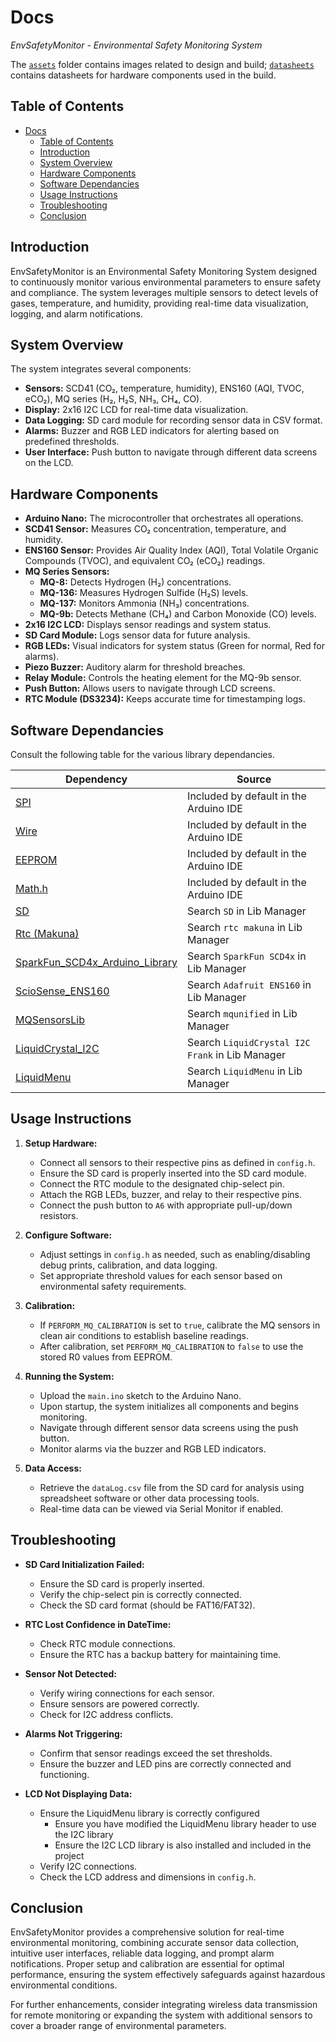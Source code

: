 # Docs

_EnvSafetyMonitor - Environmental Safety Monitoring System_

The [`assets`](assets/) folder contains images related to design and build; [`datasheets`](mq-datasheets/) contains datasheets for hardware components used in the build.

## Table of Contents

- [Docs](#docs)
  - [Table of Contents](#table-of-contents)
  - [Introduction](#introduction)
  - [System Overview](#system-overview)
  - [Hardware Components](#hardware-components)
  - [Software Dependancies](#software-dependancies)
  - [Usage Instructions](#usage-instructions)
  - [Troubleshooting](#troubleshooting)
  - [Conclusion](#conclusion)

## Introduction

EnvSafetyMonitor is an Environmental Safety Monitoring System designed to continuously monitor various environmental parameters to ensure safety and compliance. The system leverages multiple sensors to detect levels of gases, temperature, and humidity, providing real-time data visualization, logging, and alarm notifications.

## System Overview

The system integrates several components:

- **Sensors:** SCD41 (CO₂, temperature, humidity), ENS160 (AQI, TVOC, eCO₂), MQ series (H₂, H₂S, NH₃, CH₄, CO).
- **Display:** 2x16 I2C LCD for real-time data visualization.
- **Data Logging:** SD card module for recording sensor data in CSV format.
- **Alarms:** Buzzer and RGB LED indicators for alerting based on predefined thresholds.
- **User Interface:** Push button to navigate through different data screens on the LCD.

## Hardware Components

- **Arduino Nano:** The microcontroller that orchestrates all operations.
- **SCD41 Sensor:** Measures CO₂ concentration, temperature, and humidity.
- **ENS160 Sensor:** Provides Air Quality Index (AQI), Total Volatile Organic Compounds (TVOC), and equivalent CO₂ (eCO₂) readings.
- **MQ Series Sensors:**
  - **MQ-8:** Detects Hydrogen (H₂) concentrations.
  - **MQ-136:** Measures Hydrogen Sulfide (H₂S) levels.
  - **MQ-137:** Monitors Ammonia (NH₃) concentrations.
  - **MQ-9b:** Detects Methane (CH₄) and Carbon Monoxide (CO) levels.
- **2x16 I2C LCD:** Displays sensor readings and system status.
- **SD Card Module:** Logs sensor data for future analysis.
- **RGB LEDs:** Visual indicators for system status (Green for normal, Red for alarms).
- **Piezo Buzzer:** Auditory alarm for threshold breaches.
- **Relay Module:** Controls the heating element for the MQ-9b sensor.
- **Push Button:** Allows users to navigate through LCD screens.
- **RTC Module (DS3234):** Keeps accurate time for timestamping logs.

## Software Dependancies

Consult the following table for the various library dependancies.

| Dependency                                                                                   | Source                                          |
| -------------------------------------------------------------------------------------------- | ----------------------------------------------- |
| [SPI](https://www.arduino.cc/en/Reference/SPI)                                               | Included by default in the Arduino IDE          |
| [Wire](https://www.arduino.cc/en/Reference/Wire)                                             | Included by default in the Arduino IDE          |
| [EEPROM](https://www.arduino.cc/en/Reference/EEPROM)                                         | Included by default in the Arduino IDE          |
| [Math.h](https://www.arduino.cc/reference/en/language/functions/math/)                       | Included by default in the Arduino IDE          |
| [SD](https://www.arduino.cc/en/Reference/SD)                                                 | Search `SD` in Lib Manager                      |
| [Rtc (Makuna)](https://github.com/Makuna/Rtc)                                                | Search `rtc makuna` in Lib Manager              |
| [SparkFun_SCD4x_Arduino_Library](https://github.com/sparkfun/SparkFun_SCD4x_Arduino_Library) | Search `SparkFun SCD4x` in Lib Manager          |
| [ScioSense_ENS160](https://github.com/adafruit/ENS160_driver)                                | Search `Adafruit ENS160` in Lib Manager         |
| [MQSensorsLib](https://github.com/miguel5612/MQSensorsLib)                                   | Search `mqunified` in Lib Manager               |
| [LiquidCrystal_I2C](https://github.com/johnrickman/LiquidCrystal_I2C)                        | Search `LiquidCrystal I2C Frank` in Lib Manager |
| [LiquidMenu](https://github.com/VasilKalchev/LiquidMenu)                                     | Search `LiquidMenu` in Lib Manager              |

## Usage Instructions

1. **Setup Hardware:**

   - Connect all sensors to their respective pins as defined in `config.h`.
   - Ensure the SD card is properly inserted into the SD card module.
   - Connect the RTC module to the designated chip-select pin.
   - Attach the RGB LEDs, buzzer, and relay to their respective pins.
   - Connect the push button to `A6` with appropriate pull-up/down resistors.

2. **Configure Software:**

   - Adjust settings in `config.h` as needed, such as enabling/disabling debug prints, calibration, and data logging.
   - Set appropriate threshold values for each sensor based on environmental safety requirements.

3. **Calibration:**

   - If `PERFORM_MQ_CALIBRATION` is set to `true`, calibrate the MQ sensors in clean air conditions to establish baseline readings.
   - After calibration, set `PERFORM_MQ_CALIBRATION` to `false` to use the stored R0 values from EEPROM.

4. **Running the System:**

   - Upload the `main.ino` sketch to the Arduino Nano.
   - Upon startup, the system initializes all components and begins monitoring.
   - Navigate through different sensor data screens using the push button.
   - Monitor alarms via the buzzer and RGB LED indicators.

5. **Data Access:**
   - Retrieve the `dataLog.csv` file from the SD card for analysis using spreadsheet software or other data processing tools.
   - Real-time data can be viewed via Serial Monitor if enabled.

## Troubleshooting

- **SD Card Initialization Failed:**

  - Ensure the SD card is properly inserted.
  - Verify the chip-select pin is correctly connected.
  - Check the SD card format (should be FAT16/FAT32).

- **RTC Lost Confidence in DateTime:**

  - Check RTC module connections.
  - Ensure the RTC has a backup battery for maintaining time.

- **Sensor Not Detected:**

  - Verify wiring connections for each sensor.
  - Ensure sensors are powered correctly.
  - Check for I2C address conflicts.

- **Alarms Not Triggering:**

  - Confirm that sensor readings exceed the set thresholds.
  - Ensure the buzzer and LED pins are correctly connected and functioning.

- **LCD Not Displaying Data:**
  - Ensure the LiquidMenu library is correctly configured
    - Ensure you have modified the LiquidMenu library header to use the I2C library
    - Ensure the I2C LCD library is also installed and included in the project
  - Verify I2C connections.
  - Check the LCD address and dimensions in `config.h`.

## Conclusion

EnvSafetyMonitor provides a comprehensive solution for real-time environmental monitoring, combining accurate sensor data collection, intuitive user interfaces, reliable data logging, and prompt alarm notifications. Proper setup and calibration are essential for optimal performance, ensuring the system effectively safeguards against hazardous environmental conditions.

For further enhancements, consider integrating wireless data transmission for remote monitoring or expanding the system with additional sensors to cover a broader range of environmental parameters.
